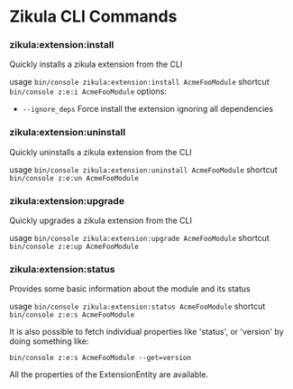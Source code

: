 # Zikula CLI Commands

### zikula:extension:install
Quickly installs a zikula extension from the CLI

usage `bin/console zikula:extension:install AcmeFooModule`
shortcut `bin/console z:e:i AcmeFooModule`
options:
  - `--ignore_deps` Force install the extension ignoring all dependencies

### zikula:extension:uninstall
Quickly uninstalls a zikula extension from the CLI

usage `bin/console zikula:extension:uninstall AcmeFooModule`
shortcut `bin/console z:e:un AcmeFooModule`

### zikula:extension:upgrade
Quickly upgrades a zikula extension from the CLI

usage `bin/console zikula:extension:upgrade AcmeFooModule`
shortcut `bin/console z:e:up AcmeFooModule`

### zikula:extension:status
Provides some basic information about the module and its status

usage `bin/console zikula:extension:status AcmeFooModule`
shortcut `bin/console z:e:s AcmeFooModule`

It is also possible to fetch individual properties like 'status', or 'version' 
by doing something like:

`bin/console z:e:s AcmeFooModule --get=version`

All the properties of the ExtensionEntity are available.
